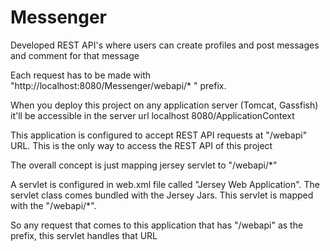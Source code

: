 # Messenger

Developed REST API's where users can create profiles and post messages and comment for that message

Each request has to be made with "http://localhost:8080/Messenger/webapi/* " prefix.

When you deploy this project on any application server (Tomcat, Gassfish) it'll be accessible in the server url localhost 8080/ApplicationContext

This application is configured to accept REST API requests at "/webapi" URL. This is the only way to access the REST API of this project

The overall concept is just mapping jersey servlet to "/webapi/*"

A servlet is configured in web.xml file called "Jersey Web Application". The servlet class comes bundled with the Jersey Jars. This servlet is mapped with the "/webapi/*". 

So any request that comes to this application that has "/webapi" as the prefix, this servlet handles that URL


